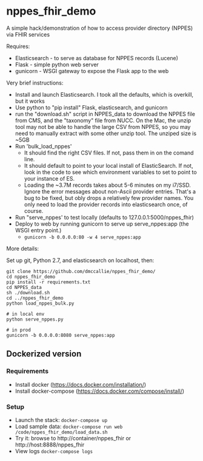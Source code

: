 # nppes_fhir_demo
A simple hack/demonstration of how to access provider directory (NPPES) via FHIR services

Requires:
- Elasticsearch - to serve as database for NPPES records (Lucene)
- Flask - simple python web server
- gunicorn - WSGI gateway to expose the Flask app to the web


Very brief instructions:
- Install and launch Elasticsearch. I took all the defaults, which is overkill, but it works
- Use python to "pip install" Flask, elasticsearch, and gunicorn
- run the "download.sh" script in NPPES_data to download the NPPES file from CMS, and the "taxonomy" file from NUCC. On the Mac, the unzip tool may not be able to handle the large CSV from NPPES, so you may need to manually extract with some other unzip tool. The unziped size is ~5GB
- Run 'bulk_load_nppes'
  - It should find the right CSV files.  If not, pass them in on the comand line.
  - It should default to point to your local install of ElasticSearch. If not, look in the code to see which environment variables to set to point to your instance of ES.
  - Loading the ~3.7M records takes about 5-6 minutes on my i7/SSD. Ignore the error messages about non-Ascii provider entries. That's a bug to be fixed, but obly drops a relatively few provider names. You only need to load the provider records into elasticsearch once, of course.
- Run "serve_nppes' to test locally (defaults to 127.0.0.1:5000/nppes_fhir)
- Deploy to web by running gunicorn to serve up serve_nppes:app (the WSGI entry point.)
  - `gunicorn -b 0.0.0.0:80 -w 4 serve_nppes:app` 


More details:

Set up git, Python 2.7, and elasticsearch on localhost, then:

```
git clone https://github.com/dmccallie/nppes_fhir_demo/
cd nppes_fhir_demo
pip install -r requirements.txt
cd NPPES_data
sh ./download.sh
cd ../nppes_fhir_demo
python load_nppes_bulk.py

# in local env
python serve_nppes.py

# in prod
gunicorn -b 0.0.0.0:8080 serve_nppes:app
```

## Dockerized version

### Requirements

 * Install docker (https://docs.docker.com/installation/)
 * Install docker-compose (https://docs.docker.com/compose/install/)

### Setup

 * Launch the stack: `docker-compose up`
 * Load sample data: `docker-compose run web /code/nppes_fhir_demo/load_data.sh`
 * Try it: browse to http://container/nppes_fhir or http://host:8888/nppes_fhir
 * View logs `docker-compose logs`
